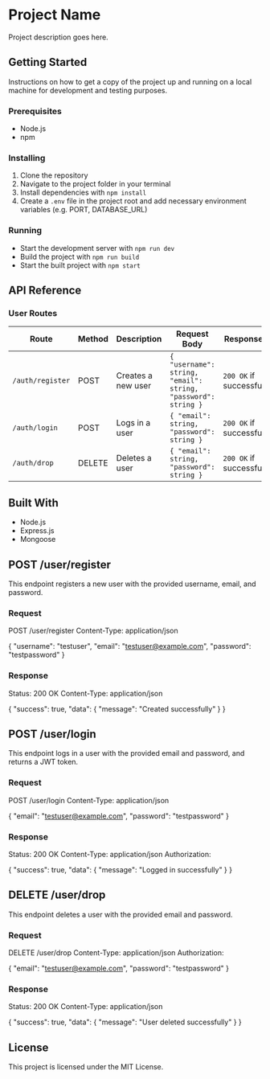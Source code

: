 # Project Name

Project description goes here.

## Getting Started

Instructions on how to get a copy of the project up and running on a local machine for development and testing purposes.

### Prerequisites

- Node.js
- npm

### Installing

1. Clone the repository
2. Navigate to the project folder in your terminal
3. Install dependencies with `npm install`
4. Create a `.env` file in the project root and add necessary environment variables (e.g. PORT, DATABASE_URL)

### Running

- Start the development server with `npm run dev`
- Build the project with `npm run build`
- Start the built project with `npm start`

## API Reference

### User Routes

| Route | Method | Description | Request Body | Response |
| --- | --- | --- | --- | --- |
| `/auth/register` | POST | Creates a new user | `{ "username": string, "email": string, "password": string }` | `200 OK` if successful |
| `/auth/login` | POST | Logs in a user | `{ "email": string, "password": string }` | `200 OK` if successful |
| `/auth/drop` | DELETE | Deletes a user | `{ "email": string, "password": string }` | `200 OK` if successful |

## Built With

- Node.js
- Express.js
- Mongoose


## POST /user/register

This endpoint registers a new user with the provided username, email, and password.

### Request

POST /user/register
Content-Type: application/json

{
"username": "testuser",
"email": "testuser@example.com",
"password": "testpassword"
}


### Response

Status: 200 OK
Content-Type: application/json

{
"success": true,
"data": {
"message": "Created successfully"
}
}




## POST /user/login

This endpoint logs in a user with the provided email and password, and returns a JWT token.

### Request

POST /user/login
Content-Type: application/json

{
"email": "testuser@example.com",
"password": "testpassword"
}


### Response

Status: 200 OK
Content-Type: application/json
Authorization: <JWT token>

{
"success": true,
"data": {
"message": "Logged in successfully"
}
}



  
## DELETE /user/drop
  
This endpoint deletes a user with the provided email and password.

### Request

DELETE /user/drop
Content-Type: application/json
Authorization: <JWT token>

{
"email": "testuser@example.com",
"password": "testpassword"
}


  
### Response

Status: 200 OK
Content-Type: application/json

{
"success": true,
"data": {
"message": "User deleted successfully"
}
}



## License

This project is licensed under the MIT License.
